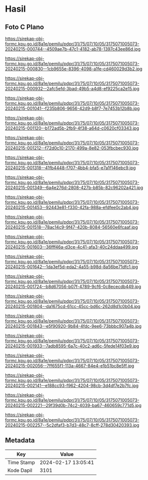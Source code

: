 # Hasil

## Foto C Plano

https://sirekap-obj-formc.kpu.go.id/8a1e/pemilu/pdpr/31/75/07/10/05/3175071005073-20240215-000744--4509ae7b-47c1-4182-ab78-1397c43ee86d.jpg

https://sirekap-obj-formc.kpu.go.id/8a1e/pemilu/pdpr/31/75/07/10/05/3175071005073-20240215-000830--1cb9655e-8396-4098-a1fe-cd460029d3b2.jpg

https://sirekap-obj-formc.kpu.go.id/8a1e/pemilu/pdpr/31/75/07/10/05/3175071005073-20240215-000932--2afc5efd-3bad-49b5-a4d8-ef9225ca2e15.jpg

https://sirekap-obj-formc.kpu.go.id/8a1e/pemilu/pdpr/31/75/07/10/05/3175071005073-20240215-001041--f235b806-9656-42d9-b8f7-7e7453b12b8b.jpg

https://sirekap-obj-formc.kpu.go.id/8a1e/pemilu/pdpr/31/75/07/10/05/3175071005073-20240215-001120--b172ad5b-2fb9-4f38-a64d-c0620cf03343.jpg

https://sirekap-obj-formc.kpu.go.id/8a1e/pemilu/pdpr/31/75/07/10/05/3175071005073-20240215-001212--f72d0c10-2170-499a-8e82-053fbcbec930.jpg

https://sirekap-obj-formc.kpu.go.id/8a1e/pemilu/pdpr/31/75/07/10/05/3175071005073-20240215-001318--41fb4448-f707-4bb4-bfa5-e7a1f146ebc9.jpg

https://sirekap-obj-formc.kpu.go.id/8a1e/pemilu/pdpr/31/75/07/10/05/3175071005073-20240215-001349--6a4e276d-2808-427b-b85b-82c96202a421.jpg

https://sirekap-obj-formc.kpu.go.id/8a1e/pemilu/pdpr/31/75/07/10/05/3175071005073-20240215-001453--92443e81-f330-42fa-988a-efdfee0c2ab4.jpg

https://sirekap-obj-formc.kpu.go.id/8a1e/pemilu/pdpr/31/75/07/10/05/3175071005073-20240215-001518--78ac14c9-9f47-420b-8084-56560e6fcaaf.jpg

https://sirekap-obj-formc.kpu.go.id/8a1e/pemilu/pdpr/31/75/07/10/05/3175071005073-20240215-001603--36fff46a-d3ce-4c41-afa3-40c24ddaa499.jpg

https://sirekap-obj-formc.kpu.go.id/8a1e/pemilu/pdpr/31/75/07/10/05/3175071005073-20240215-001642--1da3ef5d-eda2-4a55-b98d-8a56be71dfc1.jpg

https://sirekap-obj-formc.kpu.go.id/8a1e/pemilu/pdpr/31/75/07/10/05/3175071005073-20240215-001724--b8d67056-b07f-4789-9cf6-0c8ececdb449.jpg

https://sirekap-obj-formc.kpu.go.id/8a1e/pemilu/pdpr/31/75/07/10/05/3175071005073-20240215-001804--da1675cd-61cc-45cc-bd6c-262d8d1c0b04.jpg

https://sirekap-obj-formc.kpu.go.id/8a1e/pemilu/pdpr/31/75/07/10/05/3175071005073-20240215-001843--e5f90920-9b84-4fdc-9ee6-73bbbc907a4b.jpg

https://sirekap-obj-formc.kpu.go.id/8a1e/pemilu/pdpr/31/75/07/10/05/3175071005073-20240215-001933--7adb8595-6a7c-40c2-ad6c-5fede14f03e9.jpg

https://sirekap-obj-formc.kpu.go.id/8a1e/pemilu/pdpr/31/75/07/10/05/3175071005073-20240215-002056--7ff655f1-113a-4667-84e4-e1b51bc8e5ff.jpg

https://sirekap-obj-formc.kpu.go.id/8a1e/pemilu/pdpr/31/75/07/10/05/3175071005073-20240215-002141--e188cc93-f962-4204-98cb-3d4df7e2b7fc.jpg

https://sirekap-obj-formc.kpu.go.id/8a1e/pemilu/pdpr/31/75/07/10/05/3175071005073-20240215-002221--29f39d0b-74c2-4039-ba67-460659c771d5.jpg

https://sirekap-obj-formc.kpu.go.id/8a1e/pemilu/pdpr/31/75/07/10/05/3175071005073-20240215-002257--5c2dfaf3-b7d3-48c7-8cff-278d30420393.jpg


## Metadata

| Key        | Value               |
| ---------- | ------------------- |
| Time Stamp | 2024-02-17 13:05:41 |
| Kode Dapil | 3101                |




